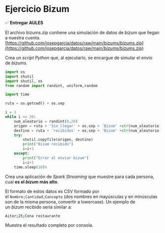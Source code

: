 # Ejercicio Bizum

✅ **Entregar AULES**

El archivo bizums.zip contiene una simulación de datos de *bizum* que llegan a nuestra cuenta. 
[https://github.com/josepgarcia/datos/raw/main/bizums/bizums.zip](https://github.com/josepgarcia/datos/raw/main/bizums/bizums.zip)

Crea un *script* *Python* que, al ejecutarlo, se encargue de simular el envío de *bizums.*
```python
import os
import shutil
import shutil, os
from random import randint, uniform,random

import time

ruta = os.getcwd() + os.sep

i = 1
while i <= 20:
	num_aleatorio = randint(0,20)
	origen = ruta + 'Sin_llegar' + os.sep + 'Bizum' +str(num_aleatorio) + '.csv'
	destino = ruta + 'recibidos' + os.sep + 'Bizum' +str(num_aleatorio) + '.csv'
	try:
	    shutil.copyfile(origen, destino)
	    print("Bizum recibido")
	    i=i+1
	except:
		print("Error al enviar bizum")
		i=i+1
	time.sleep(10)%
```

Crea una aplicación de *Spark Streaming* que muestre para cada persona, cual **es el *bizum* más alto**.

El formato de estos datos es CSV formado por el `Nombre;Cantidad;Concepto` (dos nombres en mayúsculas y en minúsculas son de la misma persona, convertir a lowercase). Un ejemplo de un *bizum* recibido sería similar a:

```bash
Aitor;25;Cena restaurante
```

Muestra el resultado completo por consola.
